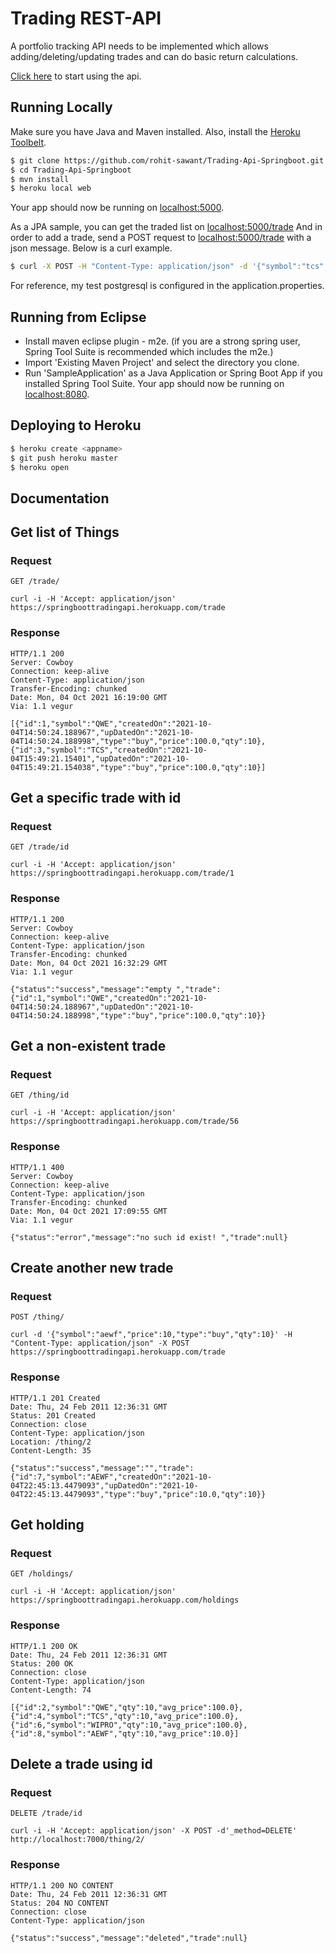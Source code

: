 # Trading REST-API

A portfolio tracking API needs to be implemented which allows adding/deleting/updating trades and can do basic return calculations.

 [Click here](https://springboottradingapi.herokuapp.com/trade) to start using the api.

## Running Locally

Make sure you have Java and Maven installed.  Also, install the [Heroku Toolbelt](https://toolbelt.heroku.com/).

```sh
$ git clone https://github.com/rohit-sawant/Trading-Api-Springboot.git 
$ cd Trading-Api-Springboot
$ mvn install
$ heroku local web
```
Your app should now be running on [localhost:5000](http://localhost:5000/).

As a JPA sample, you can get the traded list on [localhost:5000/trade](http://localhost:5000/trade)
And in order to add a trade, send a POST request to [localhost:5000/trade](http://localhost:5000/trade) with a json message.
Below is a curl example.  
````sh
$ curl -X POST -H "Content-Type: application/json" -d '{"symbol":"tcs","price":100,"type":"buy","qty":10}' http://localhost:5000/trade/
````
For reference, my test postgresql is configured in the application.properties. 


## Running from Eclipse
* Install maven eclipse plugin - m2e. (if you are a strong spring user, Spring Tool Suite is recommended which includes the m2e.)
* Import 'Existing Maven Project' and select the directory you clone.
* Run 'SampleApplication' as a Java Application or Spring Boot App if you installed Spring Tool Suite. 
Your app should now be running on [localhost:8080](http://localhost:8080/).

## Deploying to Heroku

```sh
$ heroku create <appname>
$ git push heroku master
$ heroku open
```

## Documentation


## Get list of Things

### Request

`GET /trade/`

    curl -i -H 'Accept: application/json' https://springboottradingapi.herokuapp.com/trade

### Response

    HTTP/1.1 200
    Server: Cowboy
    Connection: keep-alive
    Content-Type: application/json
    Transfer-Encoding: chunked
    Date: Mon, 04 Oct 2021 16:19:00 GMT
    Via: 1.1 vegur

    [{"id":1,"symbol":"QWE","createdOn":"2021-10-04T14:50:24.188967","upDatedOn":"2021-10-04T14:50:24.188998","type":"buy","price":100.0,"qty":10},{"id":3,"symbol":"TCS","createdOn":"2021-10-04T15:49:21.15401","upDatedOn":"2021-10-04T15:49:21.154038","type":"buy","price":100.0,"qty":10}]

## Get a specific trade with id

### Request

`GET /trade/id`

    curl -i -H 'Accept: application/json' https://springboottradingapi.herokuapp.com/trade/1

### Response

    HTTP/1.1 200
    Server: Cowboy
    Connection: keep-alive
    Content-Type: application/json
    Transfer-Encoding: chunked
    Date: Mon, 04 Oct 2021 16:32:29 GMT
    Via: 1.1 vegur

    {"status":"success","message":"empty ","trade":{"id":1,"symbol":"QWE","createdOn":"2021-10-04T14:50:24.188967","upDatedOn":"2021-10-04T14:50:24.188998","type":"buy","price":100.0,"qty":10}}

## Get a non-existent trade

### Request

`GET /thing/id`

    curl -i -H 'Accept: application/json' https://springboottradingapi.herokuapp.com/trade/56

### Response

    HTTP/1.1 400
    Server: Cowboy
    Connection: keep-alive
    Content-Type: application/json
    Transfer-Encoding: chunked
    Date: Mon, 04 Oct 2021 17:09:55 GMT
    Via: 1.1 vegur

    {"status":"error","message":"no such id exist! ","trade":null}

## Create another new trade

### Request

`POST /thing/`

    curl -d '{"symbol":"aewf","price":10,"type":"buy","qty":10}' -H "Content-Type: application/json" -X POST https://springboottradingapi.herokuapp.com/trade

### Response

    HTTP/1.1 201 Created
    Date: Thu, 24 Feb 2011 12:36:31 GMT
    Status: 201 Created
    Connection: close
    Content-Type: application/json
    Location: /thing/2
    Content-Length: 35

    {"status":"success","message":"","trade":{"id":7,"symbol":"AEWF","createdOn":"2021-10-04T22:45:13.4479093","upDatedOn":"2021-10-04T22:45:13.4479093","type":"buy","price":10.0,"qty":10}}

## Get holding

### Request

`GET /holdings/`

    curl -i -H 'Accept: application/json' https://springboottradingapi.herokuapp.com/holdings

### Response

    HTTP/1.1 200 OK
    Date: Thu, 24 Feb 2011 12:36:31 GMT
    Status: 200 OK
    Connection: close
    Content-Type: application/json
    Content-Length: 74

    [{"id":2,"symbol":"QWE","qty":10,"avg_price":100.0},{"id":4,"symbol":"TCS","qty":10,"avg_price":100.0},{"id":6,"symbol":"WIPRO","qty":10,"avg_price":100.0},{"id":8,"symbol":"AEWF","qty":10,"avg_price":10.0}]


## Delete a trade using id

### Request

`DELETE /trade/id`

    curl -i -H 'Accept: application/json' -X POST -d'_method=DELETE' http://localhost:7000/thing/2/

### Response

    HTTP/1.1 200 NO CONTENT
    Date: Thu, 24 Feb 2011 12:36:31 GMT
    Status: 204 NO CONTENT 
    Connection: close
    Content-Type: application/json
                                                        
    {"status":"success","message":"deleted","trade":null}





